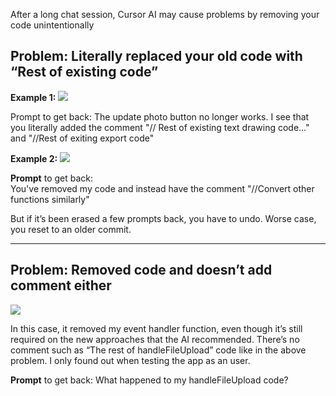 After a long chat session, Cursor AI may cause problems by removing your code unintentionally

## Problem: Literally replaced your old code with “Rest of existing code”

**Example 1:**
![](kNeJfCN.png)

Prompt to get back:
The update photo button no longer works. I see that you literally added the comment "// Rest of existing text drawing code..." and "//Rest of exiting export code"

**Example 2:**
![](C4ggIJ0.png)

**Prompt** to get back:  
You've removed my code and instead have the comment "//Convert other functions similarly"  

But if it’s been erased a few prompts back, you have to undo. Worse case, you reset to an older commit.

---

## Problem: Removed code and doesn’t add comment either

![](sLufhhs.png)

In this case, it removed my event handler function, even though it’s still required on the new approaches that the AI recommended. There’s no comment such as “The rest of handleFileUpload” code like in the above problem. I only found out when testing the app as an user.

**Prompt** to get back:
What happened to my handleFileUpload code?
